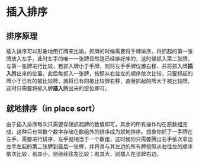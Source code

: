 # 插入排序

## 排序原理

插入排序可以形象地用打牌来比喻，抓牌的时候需要将手牌排序。将抓起的第一张牌放入左手，此时左手的唯一一张牌显然是已经排好序的，这时候抓入第二张牌，与第一张牌进行比较，若抓入牌小于手牌，则将左手手牌位置右移，并将抓入牌**插入**腾出来的位置，此后每抓入一张牌，按照从右往左的顺序依次比较，只要抓起的牌小于已有的被比较牌，就将已有的被比较牌右移，直至抓起的牌大于被比较牌，这时只需要将抓入牌**插入**腾出来的空位即可。

## 就地排序（in place sort）

由于插入排序每次只需要存储抓起牌的数值即可，其余的所有操作均在原数组完成，这种只有常数个数字存储在数组外的排序成为就地排序。想象你抓了一手牌在左手，需要进行排序，左手就相当于一个数组，这时候你只需要腾出右手依次拿出左手左起的第二张牌到最后一张牌，并将其与其左边的所有牌按照从右往左的顺序依次比较，若其小，则继续往左比较；若其大，则插入在该牌右边。
